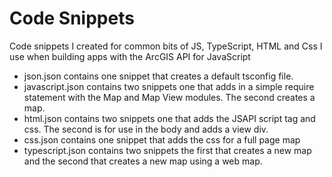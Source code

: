 # Code Snippets 
Code snippets I created for common bits of JS, TypeScript, HTML and Css I use when building apps with the ArcGIS API for JavaScript


* json.json contains one snippet that creates a default tsconfig file. 
* javascript.json contains two snippets one that adds in a simple require statement with the Map and Map View modules. The second creates a map. 
* html.json contains two snippets one that adds the JSAPI script tag and css. The second is for use in the body and adds a view div. 
* css.json contains one snippet that adds the css for a full page map
* typescript.json contains two snippets the first that creates a new map and the second that creates a new map using a web map. 
